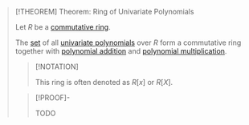 >[!THEOREM] Theorem: Ring of Univariate Polynomials
>
>Let $R$ be a [commutative ring](../../Commutative%20Ring.md).
>
>The [set](../../../../../Set%20Theory/Set.md) of all [univariate polynomials](Univariate%20Polynomial.md) over $R$ form a commutative ring together with [polynomial addition](../Polynomial%20Addition.md) and [polynomial multiplication](../Polynomial%20Multiplication.md).
>
>>[!NOTATION]
>>
>>This ring is often denoted as $R[x]$ or $R[X]$.
>>
>
>>[!PROOF]-
>>
>>TODO
>>
>